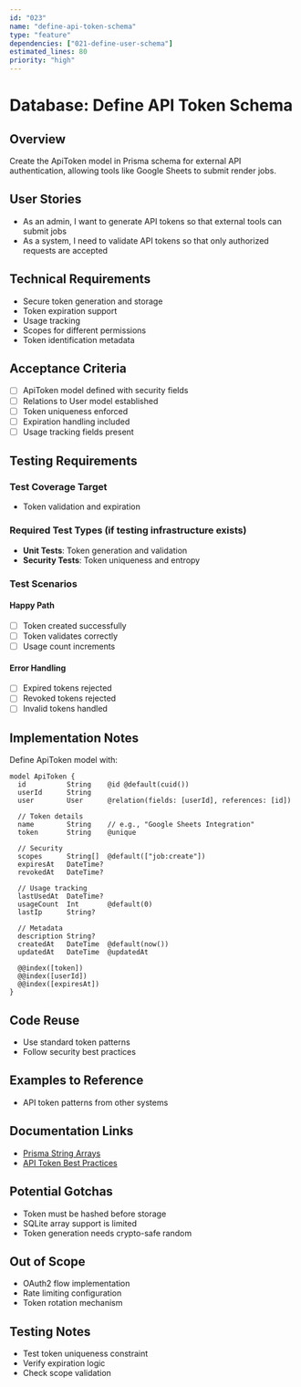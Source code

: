 ```yaml
---
id: "023"
name: "define-api-token-schema"
type: "feature"
dependencies: ["021-define-user-schema"]
estimated_lines: 80
priority: "high"
---
```


# Database: Define API Token Schema

## Overview
Create the ApiToken model in Prisma schema for external API authentication, allowing tools like Google Sheets to submit render jobs.

## User Stories
- As an admin, I want to generate API tokens so that external tools can submit jobs
- As a system, I need to validate API tokens so that only authorized requests are accepted

## Technical Requirements
- Secure token generation and storage
- Token expiration support
- Usage tracking
- Scopes for different permissions
- Token identification metadata

## Acceptance Criteria
- [ ] ApiToken model defined with security fields
- [ ] Relations to User model established
- [ ] Token uniqueness enforced
- [ ] Expiration handling included
- [ ] Usage tracking fields present

## Testing Requirements

### Test Coverage Target
- Token validation and expiration

### Required Test Types (if testing infrastructure exists)
- **Unit Tests**: Token generation and validation
- **Security Tests**: Token uniqueness and entropy

### Test Scenarios
#### Happy Path
- [ ] Token created successfully
- [ ] Token validates correctly
- [ ] Usage count increments

#### Error Handling
- [ ] Expired tokens rejected
- [ ] Revoked tokens rejected
- [ ] Invalid tokens handled

## Implementation Notes
Define ApiToken model with:
```prisma
model ApiToken {
  id          String    @id @default(cuid())
  userId      String
  user        User      @relation(fields: [userId], references: [id])
  
  // Token details
  name        String    // e.g., "Google Sheets Integration"
  token       String    @unique
  
  // Security
  scopes      String[]  @default(["job:create"])
  expiresAt   DateTime?
  revokedAt   DateTime?
  
  // Usage tracking
  lastUsedAt  DateTime?
  usageCount  Int       @default(0)
  lastIp      String?
  
  // Metadata
  description String?
  createdAt   DateTime  @default(now())
  updatedAt   DateTime  @updatedAt
  
  @@index([token])
  @@index([userId])
  @@index([expiresAt])
}
```

## Code Reuse
- Use standard token patterns
- Follow security best practices

## Examples to Reference
- API token patterns from other systems

## Documentation Links
- [Prisma String Arrays](https://www.prisma.io/docs/concepts/components/prisma-schema/data-types#string)
- [API Token Best Practices](https://www.oauth.com/oauth2-servers/access-tokens/)

## Potential Gotchas
- Token must be hashed before storage
- SQLite array support is limited
- Token generation needs crypto-safe random

## Out of Scope
- OAuth2 flow implementation
- Rate limiting configuration
- Token rotation mechanism

## Testing Notes
- Test token uniqueness constraint
- Verify expiration logic
- Check scope validation